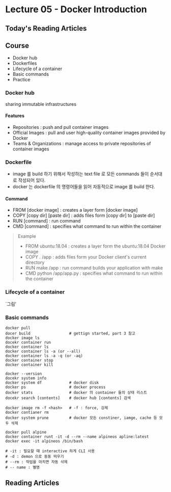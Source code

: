 # Lecture 05 - Docker Introduction

## Today's Reading Articles

## Course
- Docker hub
- Dockerfiles
- Lifecycle of a container
- Basic commands
- Practice

### Docker hub
sharing immutable infrastructures

#### Features
- Repositories : push and pull container images
- Official Images : pull and user high-quality container images provided by Docker
- Teams & Organizations : manage access to private repositories of container images

### Dockerfile
- image 를 build 하기 위해서 작성하는 text file 로 모든 commands 들이 순서대로 작성되어 있다.
- docker 는 dockerfile 의 명령어들을 읽어 자동적으로 image 를 build 한다. 

#### Command
- FROM [docker image] : creates a layer form [docker image]
- COPY [copy dir] [paste dir] : adds files form [copy dir] to [paste dir]
- RUN [command] : run command
- CMD [command] : specifies what command to run within the container

> Example
> - FROM ubuntu:18.04 : creates a layer form the ubuntu:18.04 Docker image
> - COPY . /app : adds files form your Docker client's current directory
> - RUN make /app : run command builds your application with make
> - CMD python /app/app.py : specifies what command to run within the container

### Lifecycle of a container
`그림'

### Basic commands
```
docker pull
docer build                 # gettign started, part 3 참고
docker image ls
docekr container run
docker container ls
docker container ls -a (or --all)
docker container ls -a -q (or -aq)
docker container stop
docker container kill

docker --version
docekr system info
docker system df            # docker disk
docker ps                   # docker process
docker stats                # docker 의 container 들의 상태 리스트
docekr search [contents]    # docker hub [contents] 검색

docker image rm -f <hash>   # -f : force, 강제
docker contianer rm
docker system prune         # docker 모든 constiner, iamge, cache 등 모두 삭제
```

```
docker pull alpine
docker container runt -it -d --rm --name alpineos apline:latest
docker exec -it alpineos /bin/bash

# -it : 필요할 때 interactive 하게 CLI 사용
# -d : demon 으로 둥둥 띄우기
# --rm : 작업을 마치면 자동 삭제
# -- name : 별명
```


## Reading Articles

